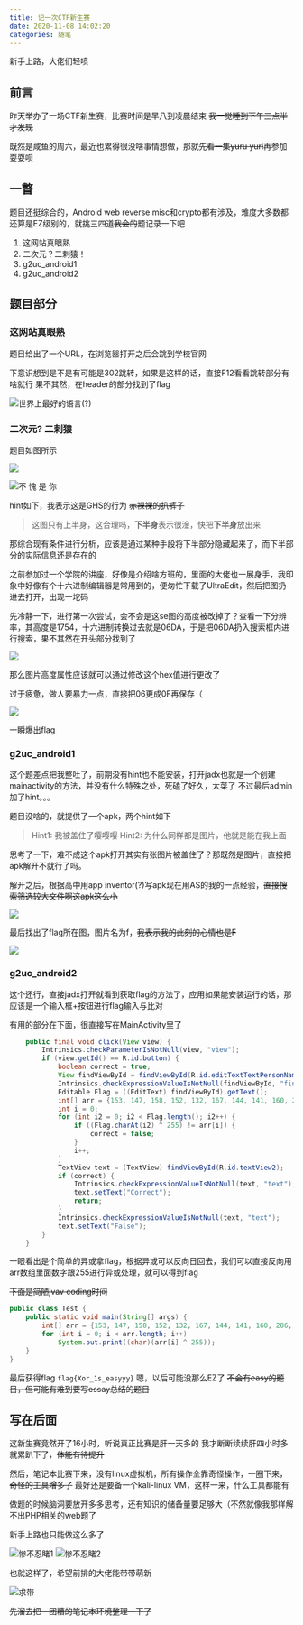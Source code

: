 ```yaml
---
title: 记一次CTF新生赛
date: 2020-11-08 14:02:20
categories: 随笔
---
```


新手上路，大佬们轻喷

<!-- more -->

## 前言

昨天举办了一场CTF新生赛，比赛时间是早八到凌晨结束 ~~我一觉睡到下午三点半才发现~~

既然是咸鱼的周六，最近也累得很没啥事情想做，那就~~先看一集yuru yuri~~再参加耍耍呗

## 一瞥

题目还挺综合的，Android web reverse misc和crypto都有涉及，难度大多数都还算是EZ级别的，就挑三四道~~我会的~~题记录一下吧

1. 这网站真眼熟
2. 二次元？二刺猿！
3. g2uc_android1
4. g2uc_android2

## 题目部分

### 这网站真眼熟

题目给出了一个URL，在浏览器打开之后会跳到学校官网

下意识想到是不是有可能是302跳转，如果是这样的话，直接F12看看跳转部分有啥就行
果不其然，在header的部分找到了flag

![世界上最好的语言(?)](./20201108145848.png)

### 二次元? 二刺猿

题目如图所示

![](./20201108145907.png)

![不 愧 是 你](./20201108145856.png)

hint如下，我表示这是GHS的行为 ~~赤裸裸的扒裤子~~

> 这图只有上半身，这合理吗，**下半身**表示很淦，快把**下半身**放出来

那综合现有条件进行分析，应该是通过某种手段将下半部分隐藏起来了，而下半部分的实际信息还是存在的

之前参加过一个学院的讲座，好像是介绍啥方班的，里面的大佬也一展身手，我印象中好像有个十六进制编辑器是常用到的，便匆忙下载了UltraEdit，然后把图扔进去打开，出现一坨码

先冷静一下，进行第一次尝试，会不会是这se图的高度被改掉了？查看一下分辨率，其高度是1754，十六进制转换过去就是06DA，于是把06DA扔入搜索框内进行搜索，果不其然在开头部分找到了

![](./20201108145926.png)

那么图片高度属性应该就可以通过修改这个hex值进行更改了

过于疲惫，做人要暴力一点，直接把06更成0F再保存（

![](./20201108145935.png)

一瞬爆出flag

### g2uc_android1

这个题差点把我整吐了，前期没有hint也不能安装，打开jadx也就是一个创建mainactivity的方法，并没有什么特殊之处，死磕了好久，太菜了
不过最后admin加了hint。。。

题目没啥的，就提供了一个apk，两个hint如下

> Hint1: 我被盖住了嘤嘤嘤
> Hint2: 为什么同样都是图片，他就是能在我上面

思考了一下，难不成这个apk打开其实有张图片被盖住了？那既然是图片，直接把apk解开不就行了吗。

解开之后，根据高中用app inventor(?)写apk现在用AS的我的一点经验，~~直接搜索筛选较大文件啊这apk这么小~~

![](./20201108145950.png)

最后找出了flag所在图，图片名为f，~~我表示我的此刻的心情也是F~~

![](./20201108145959.png)

### g2uc_android2

这个还行，直接jadx打开就看到获取flag的方法了，应用如果能安装运行的话，那应该是一个输入框+按钮进行flag输入与比对

有用的部分在下面，很直接写在MainActivity里了

``` java
    public final void click(View view) {
        Intrinsics.checkParameterIsNotNull(view, "view");
        if (view.getId() == R.id.button) {
            boolean correct = true;
            View findViewById = findViewById(R.id.editTextTextPersonName);
            Intrinsics.checkExpressionValueIsNotNull(findViewById, "findViewById<EditText>(R…d.editTextTextPersonName)");
            Editable Flag = ((EditText) findViewById).getText();
            int[] arr = {153, 147, 158, 152, 132, 167, 144, 141, 160, 206, 140, 160, 154, 158, 140, 134, 134, 134, 130};
            int i = 0;
            for (int i2 = 0; i2 < Flag.length(); i2++) {
                if ((Flag.charAt(i2) ^ 255) != arr[i]) {
                    correct = false;
                }
                i++;
            }
            TextView text = (TextView) findViewById(R.id.textView2);
            if (correct) {
                Intrinsics.checkExpressionValueIsNotNull(text, "text");
                text.setText("Correct");
                return;
            }
            Intrinsics.checkExpressionValueIsNotNull(text, "text");
            text.setText("False");
        }
    }
```

一眼看出是个简单的异或拿flag，根据异或可以反向日回去，我们可以直接反向用arr数组里面数字跟255进行异或处理，就可以得到flag

~~下面是简陋jvav coding时间~~

``` java
public class Test {
    public static void main(String[] args) {
        int[] arr = {153, 147, 158, 152, 132, 167, 144, 141, 160, 206, 140, 160, 154, 158, 140, 134, 134, 134, 130};
        for (int i = 0; i < arr.length; i++)
            System.out.print((char)(arr[i] ^ 255));
    }
}
```

最后获得flag `flag{Xor_1s_easyyy}`
嗯，以后可能没那么EZ了
~~不会有easy的题目，但可能有难到要写essay总结的题目~~

## 写在后面

这新生赛竟然开了16小时，听说真正比赛是肝一天多的
我才断断续续肝四小时多就累趴下了，~~体能有待提升~~

然后，笔记本比赛下来，没有linux虚拟机，所有操作全靠奇怪操作，一圈下来，~~奇怪的工具增多了~~
最好还是要备一个kali-linux VM，这样一来，什么工具都能有

做题的时候脑洞要放开多多思考，还有知识的储备量要足够大（不然就像我那样解不出PHP相关的web题了

新手上路也只能做这么多了

![惨不忍睹1](./20201108150040.png)
![惨不忍睹2](./20201108150044.png)

也就这样了，希望前排的大佬能带带萌新

![求带](./20201108150102.png)

~~先溜去把一团糟的笔记本环境整理一下了~~
